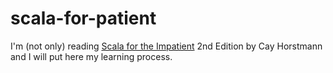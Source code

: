 # scala-for-patient

I'm (not only) reading [Scala for the Impatient](https://horstmann.com/scala/) 2nd Edition by Cay Horstmann and I will put here my learning process.




